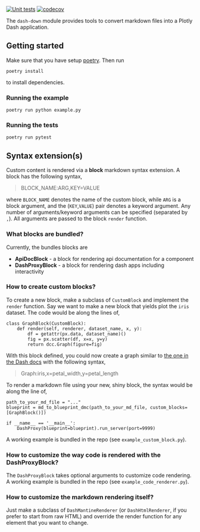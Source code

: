 [![Unit tests](https://github.com/emilhe/dash-down/actions/workflows/python-test.yml/badge.svg)](https://github.com/emilhe/dash-down/actions/workflows/python-test.yml)
[![codecov](https://codecov.io/gh/emilhe/dash-down/branch/main/graph/badge.svg?token=kZXx2N1QGY)](https://codecov.io/gh/emilhe/dash-down)

The `dash-down` module provides tools to convert markdown files into a Plotly Dash application.

## Getting started

Make sure that you have setup [poetry](https://python-poetry.org/). Then run

    poetry install

to install dependencies.

### Running the example

    poetry run python example.py

### Running the tests

    poetry run pytest

## Syntax extension(s)

Custom content is rendered via a **block** markdown syntax extension. A block has the following syntax,

> BLOCK_NAME:ARG,KEY=VALUE

where `BLOCK_NAME` denotes the name of the custom block, while `ARG` is a block argument, and the (`KEY`,`VALUE`) pair denotes a keyword argument. Any number of arguments/keyword arguments can be specified (separated by `,`). All arguments are passed to the block `render` function.

### What blocks are bundled?

Currently, the bundles blocks are

* **ApiDocBlock** - a block for rendering api documentation for a component
* **DashProxyBlock** - a block for rendering dash apps including interactivity

### How to create custom blocks?

To create a new block, make a subclass of `CustomBlock` and implement the `render` function. Say we want to make a new block that yields plot the `iris` dataset. The code would be along the lines of,

```
class GraphBlock(CustomBlock):
    def render(self, renderer, dataset_name, x, y):
        df = getattr(px.data, dataset_name)()
        fig = px.scatter(df, x=x, y=y)
        return dcc.Graph(figure=fig)
```

With this block defined, you could now create a graph similar to [the one in the Dash docs](https://dash.plotly.com/dash-core-components/graph) with the following syntax,

> Graph:iris,x=petal_width,y=petal_length

To render a markdown file using your new, shiny block, the syntax would be along the line of,

```
path_to_your_md_file = "..."
blueprint = md_to_blueprint_dmc(path_to_your_md_file, custom_blocks=[GraphBlock()])

if __name__ == '__main__':
    DashProxy(blueprint=blueprint).run_server(port=9999)
```

A working example is bundled in the repo (see `example_custom_block.py`).

### How to customize the way code is rendered with the DashProxyBlock?

The `DashProxyBlock` takes optional arguments to customize code rendering. A working example is bundled in the repo (see `example_code_renderer.py`).

### How to customize the markdown rendering itself?

Just make a subclass of `DashMantineRenderer` (or `DashHtmlRenderer`, if you prefer to start from raw HTML) and override the render function for any element that you want to change.